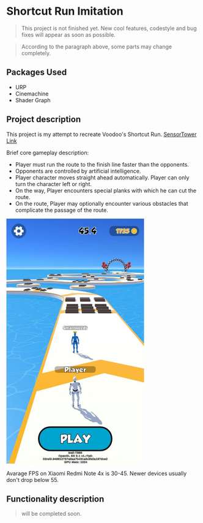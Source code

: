 # Shortcut Run Imitation

> This project is not finished yet. New cool features, codestyle and bug fixes will appear as soon as possible.

> According to the paragraph above, some parts may change completely.

## Packages Used

- URP
- Cinemachine
- Shader Graph

## Project description

This project is my attempt to recreate Voodoo's Shortcut Run. [SensorTower Link](https://sensortower.com/ios/us/voodoo/app/shortcut-run/1533397036/overview)

Brief core gameplay description:
- Player must run the route to the finish line faster than the opponents. 
- Opponents are controlled by artificial intelligence.
- Player character moves straight ahead automatically. Player can only turn the character left or right. 
- On the way, Player encounters special planks with which he can cut the route. 
- On the route, Player may optionally encounter various obstacles that complicate the passage of the route. 

<img src="https://github.com/FurryBlackFox/Shortcut-Run-Imitation/blob/main/Description%20Data/Shortcut%20Run%20Preview.jpg" width="360" height="640">

Avarage FPS on Xiaomi Redmi Note 4x is 30-45. Newer devices usually don't drop below 55. 

## Functionality description

> will be completed soon.
